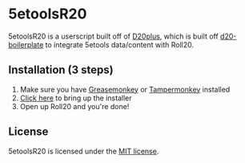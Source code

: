 # 5etoolsR20

5etoolsR20 is a userscript built off of [D20plus](https://github.com/kcaf/D20plus), which is built off [d20-boilerplate](https://github.com/kcaf/d20-boilerplate) to integrate 5etools data/content with Roll20.

## Installation (3 steps)
1. Make sure you have [Greasemonkey](https://addons.mozilla.org/en-US/firefox/addon/greasemonkey) or [Tampermonkey](https://tampermonkey.net) installed  
2. [Click here](https://github.com/5egmegaanon/5etoolsR20/raw/master/5etoolsR20.user.js) to bring up the installer  
3. Open up Roll20 and you're done!  


## License
5etoolsR20 is licensed under the [MIT license](https://opensource.org/licenses/MIT).
